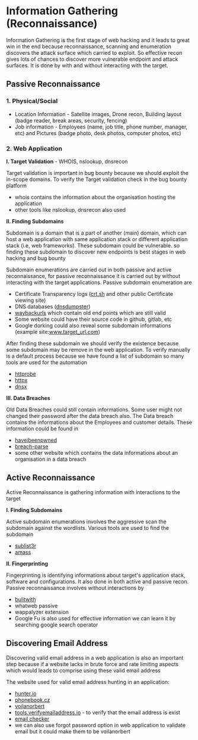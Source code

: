 # Information Gathering (Reconnaissance)

Information Gathering is the first stage of web hacking and it leads to great win in the end because reconnaissance, scanning and enumeration discovers the attack surface which carried to exploit. So effective recon gives lots of chances to discover more vulnerable endpoint and attack surfaces. It is done by with and without interacting with the target.

## Passive Reconnaissance

### 1. Physical/Social

- Location Information - Satellite images, Drone recon, Building layout (badge reader, break areas, security, fencing)
- Job information - Employees (name, job title, phone number, manager, etc) and Pictures (badge photo, desk photos, computer photos, etc)

### 2. Web Application

**I. Target Validation** - WHOIS, nslookup, dnsrecon

Target validation is important in bug bounty because we should exploit the in-scope domains. To verify the Target validation check in the bug bounty platform 

- whois contains the information about the organisation hosting the application
- other tools like nslookup, dnsrecon also used 

**II. Finding Subdomains** 

Subdomain is a domain that is a part of another (main) domain, which can host a web application with same application stack or different application stack (i.e, web frameworks). These subdomain could be vulnerable. so finding these subdomain to discover new endpoints is best stages in web hacking and bug bounty

Subdomain enumerations are carried out in both passive and active reconnaissance, for passive reconnaissance it is carried out by without interacting with the target applications. Passive subdomain enumeration are

- Certificate Transparency logs ([crt.sh](https://crt.sh/) and other public Certificate viewing site)
- DNS databases ([dnsdumpster](https://dnsdumpster.com/))
- [waybackurls](https://github.com/tomnomnom/waybackurls)
which contain old end points which are still valid
- Some website could have their source code in github, gitlab, etc
- Google dorking could also reveal some subdomain informations (example site:www.target_url.com)

After finding these subdomain we should verify the existence because some subdomain may be remove in the web application. To verify manually is a default process because we have found a list of subdomain so many tools are used for the automation

- [httprobe](https://github.com/tomnomnom/httprobe)
- [httpx](https://github.com/projectdiscovery/httpx)
- [dnsx](https://github.com/projectdiscovery/dnsx)

**III. Data Breaches**

Old Data Breaches could still contain informations. Some user might not changed their password after the data breach also. The Data breach contains the informations about the Employees and customer details. These information could be found in 

- [haveibeenpwned](https://haveibeenpwned.com/)
- [breach-parse](https://github.com/hmaverickadams/breach-parse)
- some other website which contains the data informations about an organisation in a data breach

## Active Reconnaissance

Active Reconnaissance is gathering information with interactions to the target 

**I. Finding Subdomains**

Active subdomain enumerations involves the aggressive scan the subdomain against the wordlists. Various tools are used to find the subdomain

- [sublist3r](https://github.com/aboul3la/Sublist3r)
- [amass](https://github.com/owasp-amass/amass)

**II. Fingerprinting**

Fingerprinting is identifying informations about target's application stack, software and configurations. It also done in both active and passive recon. Passive reconnaissance involves without interactions by 

- [bulitwith](https://builtwith.com/)
- whatweb passive
- wappalyzer extension
- Google Fu is also used for effective information we can learn it by searching google search operator

## Discovering Email Address

Discovering valid email address in a web application is also an important step because if a website lacks in brute force and rate limiting aspects which would leads to comprise using these valid email address

The website used for valid email address hunting in an application: 

- [hunter.io](https://hunter.io/)
- [phonebook.cz](https://phonebook.cz/)
- [voilanorbert](https://www.voilanorbert.com/)
- [tools.verifyemailaddress.io](https://tools.emailhippo.com/) - to verify that the email address is exist
- [email checker](email-checker.net/validate)
- we can also use forgot password option in web application to validate email but it could make them to be voilanorbert


